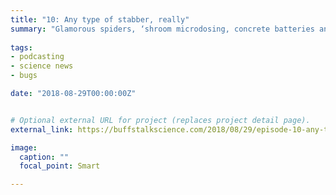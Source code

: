 ```yaml
---
title: "10: Any type of stabber, really"
summary: "Glamorous spiders, ‘shroom microdosing, concrete batteries and blood. Interview with science radio stars Joe Palca and Maddie Sofia."
  
tags:
- podcasting
- science news
- bugs

date: "2018-08-29T00:00:00Z"


# Optional external URL for project (replaces project detail page).
external_link: https://buffstalkscience.com/2018/08/29/episode-10-any-type-of-stabber-really/

image:
  caption: ""
  focal_point: Smart

---
```

